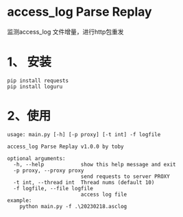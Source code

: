 # access_log Parse Replay
监测access_log 文件增量，进行http包重发
# 1、 安装
```
pip install requests
pip install loguru
```
# 2、使用
```
usage: main.py [-h] [-p proxy] [-t int] -f logfile

access_log Parse Replay v1.0.0 by toby

optional arguments:
  -h, --help            show this help message and exit
  -p proxy, --proxy proxy
                        send requests to server PROXY
  -t int, --thread int  Thread nums (default 10)
  -f logfile, --file logfile
                        access log file
example:
    python main.py -f .\20230218.asclog
```